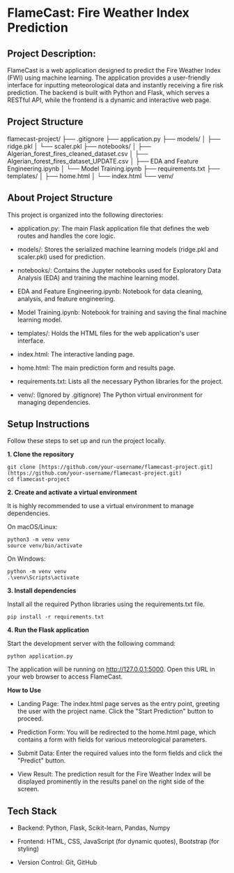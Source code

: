 # FlameCast: Fire Weather Index Prediction
## Project Description:
FlameCast is a web application designed to predict the Fire Weather Index (FWI) using machine learning. The application provides a user-friendly interface for inputting meteorological data and instantly receiving a fire risk prediction. The backend is built with Python and Flask, which serves a RESTful API, while the frontend is a dynamic and interactive web page.

## Project Structure

flamecast-project/
├── .gitignore
├── application.py
├── models/
│   ├── ridge.pkl
│   └── scaler.pkl
├── notebooks/
│   ├── Algerian_forest_fires_cleaned_dataset.csv
│   ├── Algerian_forest_fires_dataset_UPDATE.csv
│   ├── EDA and Feature Engineering.ipynb
│   └── Model Training.ipynb
├── requirements.txt
├── templates/
│   ├── home.html
│   └── index.html
└── venv/

## About Project Structure

This project is organized into the following directories:

- application.py: The main Flask application file that defines the web routes and handles the core logic.

- models/: Stores the serialized machine learning models (ridge.pkl and scaler.pkl) used for prediction.

- notebooks/: Contains the Jupyter notebooks used for Exploratory Data Analysis (EDA) and training the machine learning model.

- EDA and Feature Engineering.ipynb: Notebook for data cleaning, analysis, and feature engineering.

- Model Training.ipynb: Notebook for training and saving the final machine learning model.

- templates/: Holds the HTML files for the web application's user interface.

- index.html: The interactive landing page.

- home.html: The main prediction form and results page.

- requirements.txt: Lists all the necessary Python libraries for the project.

- venv/: (Ignored by .gitignore) The Python virtual environment for managing dependencies.

## Setup Instructions
Follow these steps to set up and run the project locally.

**1. Clone the repository**
```
git clone [https://github.com/your-username/flamecast-project.git](https://github.com/your-username/flamecast-project.git)
cd flamecast-project
```

**2. Create and activate a virtual environment**

It is highly recommended to use a virtual environment to manage dependencies.

On macOS/Linux:
```
python3 -m venv venv
source venv/bin/activate
```
On Windows:
```
python -m venv venv
.\venv\Scripts\activate
```

**3. Install dependencies**

Install all the required Python libraries using the requirements.txt file.
```
pip install -r requirements.txt
```

**4. Run the Flask application**

Start the development server with the following command:
```
python application.py
```

The application will be running on http://127.0.0.1:5000. Open this URL in your web browser to access FlameCast.

**How to Use**

- Landing Page: The index.html page serves as the entry point, greeting the user with the project name. Click the "Start Prediction" button to proceed.

- Prediction Form: You will be redirected to the home.html page, which contains a form with fields for various meteorological parameters.

- Submit Data: Enter the required values into the form fields and click the "Predict" button.

- View Result: The prediction result for the Fire Weather Index will be displayed prominently in the results panel on the right side of the screen.

## Tech Stack
- Backend: Python, Flask, Scikit-learn, Pandas, Numpy

- Frontend: HTML, CSS, JavaScript (for dynamic quotes), Bootstrap (for styling)

- Version Control: Git, GitHub

